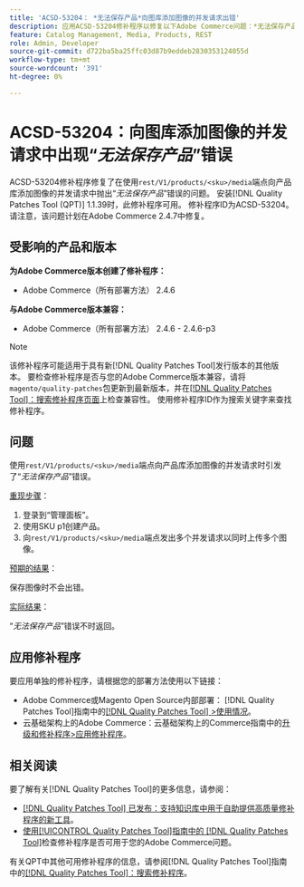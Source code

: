 ```yaml
---
title: 'ACSD-53204： *无法保存产品*向图库添加图像的并发请求出错'
description: 应用ACSD-53204修补程序以修复以下Adobe Commerce问题：*无法保存产品*在使用rest/V1/products/&amp；lt；sku&amp；gt；/media端点向产品库添加图像的并发请求时会引发错误。
feature: Catalog Management, Media, Products, REST
role: Admin, Developer
source-git-commit: d722ba5ba25ffc03d87b9eddeb2830353124055d
workflow-type: tm+mt
source-wordcount: '391'
ht-degree: 0%

---
```


# ACSD-53204：向图库添加图像的并发请求中出现“*无法保存产品*”错误

ACSD-53204修补程序修复了在使用`rest/V1/products/<sku>/media`端点向产品库添加图像的并发请求中抛出“*无法保存产品*”错误的问题。 安装[!DNL Quality Patches Tool (QPT)] 1.1.39时，此修补程序可用。 修补程序ID为ACSD-53204。 请注意，该问题计划在Adobe Commerce 2.4.7中修复。

## 受影响的产品和版本

**为Adobe Commerce版本创建了修补程序：**

* Adobe Commerce（所有部署方法） 2.4.6

**与Adobe Commerce版本兼容：**

* Adobe Commerce（所有部署方法） 2.4.6 - 2.4.6-p3

>[!NOTE]
>
>该修补程序可能适用于具有新[!DNL Quality Patches Tool]发行版本的其他版本。 要检查修补程序是否与您的Adobe Commerce版本兼容，请将`magento/quality-patches`包更新到最新版本，并在[[!DNL Quality Patches Tool]：搜索修补程序页面](https://experienceleague.adobe.com/tools/commerce-quality-patches/index.html)上检查兼容性。 使用修补程序ID作为搜索关键字来查找修补程序。

## 问题

使用`rest/V1/products/<sku>/media`端点向产品库添加图像的并发请求时引发了“*无法保存产品*”错误。

<u>重现步骤</u>：

1. 登录到“管理面板”。
1. 使用SKU p1创建产品。
1. 向`rest/V1/products/<sku>/media`端点发出多个并发请求以同时上传多个图像。

<u>预期的结果</u>：

保存图像时不会出错。

<u>实际结果</u>：

“*无法保存产品*”错误不时返回。

## 应用修补程序

要应用单独的修补程序，请根据您的部署方法使用以下链接：

* Adobe Commerce或Magento Open Source内部部署： [!DNL Quality Patches Tool]指南中的[[!DNL Quality Patches Tool] >使用情况](https://experienceleague.adobe.com/docs/commerce-operations/tools/quality-patches-tool/usage.html)。
* 云基础架构上的Adobe Commerce：云基础架构上的Commerce指南中的[升级和修补程序>应用修补程序](https://experienceleague.adobe.com/docs/commerce-cloud-service/user-guide/develop/upgrade/apply-patches.html)。

## 相关阅读

要了解有关[!DNL Quality Patches Tool]的更多信息，请参阅：

* [[!DNL Quality Patches Tool] 已发布：支持知识库中用于自助提供高质量修补程序的新工具](https://experienceleague.adobe.com/en/docs/commerce-knowledge-base/kb/announcements/commerce-announcements/magento-quality-patches-released-new-tool-to-self-serve-quality-patches)。
* [使用[!UICONTROL Quality Patches Tool]指南中的 [!DNL Quality Patches Tool]](/help/tools/quality-patches-tool/patches-available-in-qpt/check-patch-for-magento-issue-with-magento-quality-patches.md)检查修补程序是否可用于您的Adobe Commerce问题。


有关QPT中其他可用修补程序的信息，请参阅[!DNL Quality Patches Tool]指南中的[[!DNL Quality Patches Tool]：搜索修补程序](https://experienceleague.adobe.com/tools/commerce-quality-patches/index.html)。
